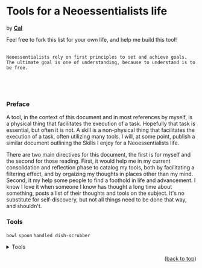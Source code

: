 <h1>Tools for a Neoessentialists life</h1>
by <a href="https://caldayham.com" title="go to caldayham.com"><strong>Cal</strong></a>  

Feel free to fork this list for your own life, and help me build this tool!
<br>
<br>

```
Neoessentialists rely on first principles to set and achieve goals. 
The ultimate goal is one of understanding, because to understand is to be free.
```
<h1></h1>
<br>


### Preface
A tool, in the context of this document and in most references by myself, is a physical thing that facilitates 
the execution of a task. Hopefully that task is essential, but often it is not. A skill is a non-physical thing 
that facilitates the execution of a task, often utilizing many tools. I will, at some point, publish a similar
document outlining the Skills I enjoy for a Neoessentialists life.  

There are two main directives for this document, the first is for myself and the second for those reading.
First, it would help me in my current consolidation and reflection phase to catalog my tools, both by 
facilitating a filtering effect, and by orgaizing my thoughts in places other than my mind. Second, it 
my help some people to find a foothold in life and advancement. I know I love it when someone I know has
thought a long time about something, posts a list of their thoughts and tools on the subject. It's no substitute
for self-discovery, but not all things need to be done that way, and shouldn't.

### Tools
```bowl```
```spoon```
```handled dish-scrubber```

<details>
  <summary>Tools</summary>
  <ol>
		<details>
			<summary>Consumables</summary>
			<ol>
				<details>
					<summary>Personal Hygiene</summary>
					<ol>
					</ol>
				</details>
				<details>
					<summary>Kitchen</summary>
					<ol>
					</ol>
				</details>
				<details>
					<summary>Food</summary>
					<ol>
					<details>
						<summary>Dry Goods</summary>
						<ol>
							<a>beans</a>
							<a>rice</a>
							<a>oats</a>
							<a>peas</a>
						</ol>
					</details>
					<details>
						<summary>Wet Goods</summary>
						<ul>
							<li><a>vegetable oil</a></li>
							<li><a>storred water</a></li>
							<a>peanut butter</a>
							<a>mayonaise</a>
						</ul>
					</details>
					</ol>
				</details>
			</ol>
		</details>
		<details>
			<summary>Semi Consumables</summary>
			<ol>
				<details>
					<summary>Personal Hygiene</summary>
					<ol>
					</ol>
				</details>
				<details>
					<summary>Kitchen</summary>
					<ol>
					</ol>
				</details>
			</ol>
		</details>
		<details>
			<summary>Reusables</summary>
			<ol>
				<details>
					<summary>Personal Hygiene</summary>
					<ol>
					</ol>
				</details>
				<details>
					<summary>Kitchen</summary>
					<ol>
					</ol>
				</details>
				<details>
					<summary>Workplace</summary>
					<ol>
						<details>
							<summary>Computer</summary>
							<ol>
							</ol>
						</details>
						<details>
							<summary>Workbench</summary>
							<ol>
							</ol>
						</details>
					</ol>
				</details>
				<details>
					<summary>Bedroom</summary>
					<ol>
					</ol>
				</details>
			</ol>
		</details>
		<li>
			<a>About The Project</a>
			<ul>
				<li><a href="#built-with">Built With</a></li>
			</ul>
		</li>
		<li>
      <a href="#getting-started">Getting Started</a>
      <ul>
        <li><a href="#prerequisites">Prerequisites</a></li>
        <li><a href="#installation">Installation</a></li>
      </ul>
		</li>
		<li><a href="#usage">Usage</a></li>
		<li><a href="#roadmap">Roadmap</a></li>
		<li><a href="#contributing">Contributing</a></li>
		<li><a href="#license">License</a></li>
		<li><a href="#contact">Contact</a></li>
		<li><a href="#acknowledgments">Acknowledgments</a></li>
  </ol>
</details>

<p align="right">(<a href="#top">back to top</a>)</p>